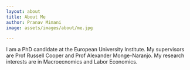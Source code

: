 ```yaml
---
layout: about
title: About Me
author: Pranav Mimani
image: assets/images/about/me.jpg

---
```


I am a PhD candidate at the European University Institute. My supervisors are Prof Russell Cooper and Prof Alexander Monge-Naranjo. My research interests are in Macroecnomics and Labor Economics.
